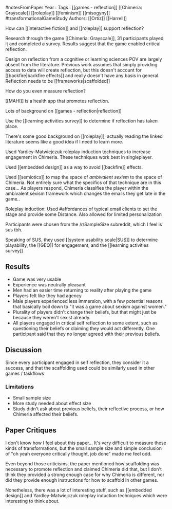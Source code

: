 #notesFromPaper
Year   :
Tags   : [[games - reflection]] [[Chimeria: Grayscale]] [[roleplay]] [[feminism]] [[misogyny]] #transformationalGameStudy
Authors: [[Ortiz]] [[Harrell]]

How can [[interactive fiction]] and [[roleplay]] support reflection?

Research through the game [[Chimeria: Grayscale]], 31 participants played it and completed a survey. Results suggest that the game enabled critical reflection.

Design on reflection from a cognitive or learning sciences POV are largely absent from the literature. Previous work assumes that simply providing access to data will create reflection, but this doesn't account for [[backfire|backfire effects]] and really doesn't have any basis in general. Reflection needs to be [[frameworks|scaffolded]]

How do you even measure reflection?

[[MAHI]] is a health app that promotes reflection.

Lots of background on [[games - reflection|reflection]]

Use the [[learning activities survey]] to determine if reflection has taken place.

There's some good background on [[roleplay]], actually reading the linked literature seems like a good idea if I need to learn more.

Used Yardley-Matwiejczuk roleplay induction techniques to increase engagement in Chimeria. These techniques work best in singleplayer.

Used [[embedded design]] as a way to avoid [[backfire]] effects.

Used [[semiotics]] to map the space of *ambivalent sexism* to the space of Chimeria. Not entirely sure what the specifics of that technique are in this case... As players respond, Chimeria classifies the player within the ambivalent sexism framework which changes the emails they get late in the game..

Roleplay induction: Used #affordances of typical email clients to set the stage and provide some Distance. Also allowed for limited personalization 

Participants were chosen from the /r/SampleSize subreddit, which I feel is sus tbh. 

Speaking of SUS, they used [[system usability scale|SUS]] to determine playability, the [[GEQ]] for engagement, and the [[learning activities survey]]

Results
-------

 - Game was very usable
 - Experience was neutrally pleasant
 - Men had an easier time returning to reality after playing the game
 - Players felt like they had agency
 - Male players experienced less immersion, with a few potential reasons that basically boil down to "it was a game about sexism against women."
 - Plurality of players didn't change their beliefs, but that might just be because they weren't sexist already.
 - All players engaged in critical self reflection to some extent, such as questioning their beliefs or claiming they would act differently. One participant said that they no longer agreed with their previous beliefs.

Discussion
----------

Since every participant engaged in self reflection, they consider it a success, and that the scaffolding used could be similarly used in other games / taskflows 

### Limitations

 - Small sample size
 - More study needed about effect size
 - Study didn't ask about previous beliefs, their reflective process, or how Chimeria affected their beliefs. 

Paper Critiques
---------------

I don't know how I feel about this paper... It's very difficult to measure these kinds of transformations, but the small sample size and simple conclusion of "oh yeah everyone critically thought, job done" made me feel odd.

Even beyond those criticisms, the paper mentioned how scaffolding was necessary to promote reflection and claimed Chimeria did that, but I don't think they provided a strong enough case for why Chimeria is different, nor did they provide enough instructions for how to scaffold in other games.

Nonetheless, there was a lot of interesting stuff, such as [[embedded design]] and Yardley-Matwiejczuk roleplay induction techniques which were interesting to think about.
